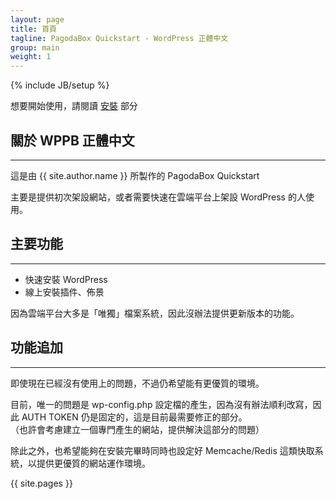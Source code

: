 ```yaml
---
layout: page
title: 首頁
tagline: PagodaBox Quickstart - WordPress 正體中文
group: main
weight: 1
---
```

{% include JB/setup %}

想要開始使用，請閱讀 [安裝](install.html) 部分

## 關於 WPPB 正體中文
---
這是由 {{ site.author.name }} 所製作的 PagodaBox Quickstart

主要是提供初次架設網站，或者需要快速在雲端平台上架設 WordPress 的人使用。

## 主要功能
---

* 快速安裝 WordPress
* 線上安裝插件、佈景


因為雲端平台大多是「唯獨」檔案系統，因此沒辦法提供更新版本的功能。

## 功能追加
---

即使現在已經沒有使用上的問題，不過仍希望能有更優質的環境。

目前，唯一的問題是 wp-config.php 設定檔的產生，因為沒有辦法順利改寫，因此 AUTH TOKEN 仍是固定的，這是目前最需要修正的部分。<br />
（也許會考慮建立一個專門產生的網站，提供解決這部分的問題）

除此之外，也希望能夠在安裝完畢時同時也設定好 Memcache/Redis 這類快取系統，以提供更優質的網站運作環境。

{{ site.pages }}
